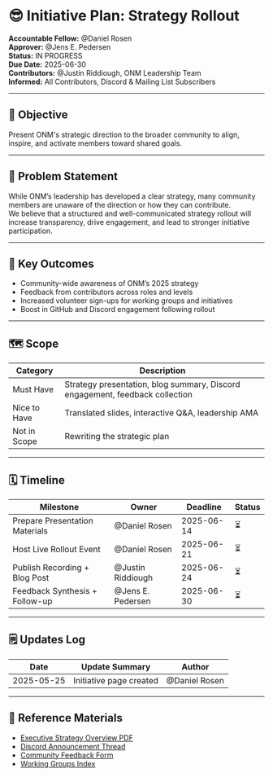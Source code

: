 # 😎 Initiative Plan: Strategy Rollout

**Accountable Fellow:** @Daniel Rosen  
**Approver:** @Jens E. Pedersen  
**Status:** IN PROGRESS  
**Due Date:** 2025-06-30  
**Contributors:** @Justin Riddiough, ONM Leadership Team  
**Informed:** All Contributors, Discord & Mailing List Subscribers  

---

## 🎯 Objective

Present ONM's strategic direction to the broader community to align, inspire, and activate members toward shared goals.

---

## 🧠 Problem Statement

While ONM’s leadership has developed a clear strategy, many community members are unaware of the direction or how they can contribute.  
We believe that a structured and well-communicated strategy rollout will increase transparency, drive engagement, and lead to stronger initiative participation.

---

## 🧾 Key Outcomes

- Community-wide awareness of ONM’s 2025 strategy  
- Feedback from contributors across roles and levels  
- Increased volunteer sign-ups for working groups and initiatives  
- Boost in GitHub and Discord engagement following rollout

---

## 🗺️ Scope

| Category         | Description                                                                 |
|------------------|-----------------------------------------------------------------------------|
| Must Have        | Strategy presentation, blog summary, Discord engagement, feedback collection |
| Nice to Have     | Translated slides, interactive Q&A, leadership AMA                           |
| Not in Scope     | Rewriting the strategic plan                                                 |

---

## 🗓️ Timeline

| Milestone                        | Owner              | Deadline    | Status |
|----------------------------------|---------------------|-------------|--------|
| Prepare Presentation Materials   | @Daniel Rosen       | 2025-06-14  | ⏳     |
| Host Live Rollout Event          | @Daniel Rosen       | 2025-06-21  | ⏳     |
| Publish Recording + Blog Post    | @Justin Riddiough   | 2025-06-24  | ⏳     |
| Feedback Synthesis + Follow-up   | @Jens E. Pedersen   | 2025-06-30  | ⏳     |

---

## 🗒️ Updates Log

| Date       | Update Summary                      | Author        |
|------------|-------------------------------------|---------------|
| 2025-05-25 | Initiative page created             | @Daniel Rosen |

---

## 🔗 Reference Materials

- [Executive Strategy Overview PDF](#)  
- [Discord Announcement Thread](#)  
- [Community Feedback Form](#)  
- [Working Groups Index](#)
